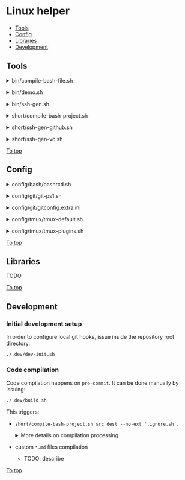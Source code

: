 <a id="top"></a>

# Linux helper

* [Tools](#tools)
* [Config](#config)
* [Libraries](#libraries)
* [Development](#development)

## Tools

<a id="bin/compile-bash-file.sh"></a>
<details><summary>bin/compile-bash-file.sh</summary>

  [Link to the section](#bin/compile-bash-file.sh)
  
  **AD HOC:**
  ~~~sh
  # Review and change input params (after "bash -s --")
  # VERSION can be changed to any treeish
  (
    VERSION='master'
    curl -V &>/dev/null && dl_tool=(curl -sL) || dl_tool=(wget -qO-)
    set -x; "${dl_tool[@]}" "https://raw.githubusercontent.com/spaghetti-coder/linux-helper/${VERSION:-master}/dist/bin/compile-bash-file.sh" \
    || "${dl_tool[@]}" "https://bitbucket.org/kvedenskii/linux-scripts/raw/${VERSION:-master}/dist/bin/compile-bash-file.sh"
  ) | bash -s -- \
    [--] SRC_FILE DEST_FILE LIBS_PATH
  ~~~
  
  
  **MAN:**
  ~~~
  Compile bash script. Processing:
  * Replace '# .LH_SOURCE:path/to/lib.sh' comment lines with content of the
    pointed libs, while path to the lib is relative to LIBS_PATH directory
  * Everything after '# .LH_NOSOURCE' comment in the sourced files is ignored
    for sourcing
  * Sourced code is wrapped with comment. To avoid wrapping use
    '# .LH_SOURCE_NW:path/to/lib.sh' comment
  * Shebang from the sourced files are removed in the resulting file
  
  USAGE:
  =====
  compile-bash-file.sh [--] SRC_FILE DEST_FILE LIBS_PATH
  
  PARAMS:
  ======
  SRC_FILE    Source file
  DEST_FILE   Compilation destination file
  LIBS_PATH   Directory with libraries
  --          End of options
  
  DEMO:
  ====
  # Review the demo project
  cat ./src/lib/world.sh; echo '+++++'; \
  cat ./src/lib/hello.sh; echo '+++++'; \
  cat ./src/bin/script.sh
  ```OUTPUT:
  #!/usr/bin/env bash
  print_world() { echo "world"; }
  # .LH_NOSOURCE
  print_world
  +++++
  #!/usr/bin/env bash
  # .LH_SOURCE:lib/world.sh
  print_hello_world() { echo "Hello $(print_world)"; }
  +++++
  #!/usr/bin/env bash
  # .LH_SOURCE:lib/hello.sh
  print_hello_world
  ```
  
  # Compile to stdout
  compile-bash-file.sh ./src/bin/script.sh /dev/stdout ./src
  ```OUTPUT (stderr ignored):
  #!/usr/bin/env bash
  # .LH_SOURCED: {{ lib/hello.sh }}
  # .LH_SOURCED: {{ lib/world.sh }}
  print_world() { echo "world"; }
  # .LH_SOURCED: {{/ lib/world.sh }}
  print_hello_world() { echo "Hello $(print_world)"; }
  # .LH_SOURCED: {{/ lib/hello.sh }}
  print_hello_world
  ```
  ~~~
  
</details>

<a id="bin/demo.sh"></a>
<details><summary>bin/demo.sh</summary>

  [Link to the section](#bin/demo.sh)
  
  **AD HOC:**
  ~~~sh
  # Review and change input params (after "bash -s --")
  # VERSION can be changed to any treeish
  (
    VERSION='master'
    curl -V &>/dev/null && dl_tool=(curl -sL) || dl_tool=(wget -qO-)
    set -x; "${dl_tool[@]}" "https://raw.githubusercontent.com/spaghetti-coder/linux-helper/${VERSION:-master}/dist/bin/demo.sh" \
    || "${dl_tool[@]}" "https://bitbucket.org/kvedenskii/linux-scripts/raw/${VERSION:-master}/dist/bin/demo.sh"
  ) | bash -s -- \
    [--ask] [--age AGE='0'] [--domain DOMAIN="$(hostname -f)"] [--] NAME
  ~~~
  
  
  **MAN:**
  ~~~
  Just a demo boilerplate project to get user info.
  
  USAGE:
  =====
  demo.sh [--ask] [--age AGE='0'] [--domain DOMAIN="$(hostname -f)"] [--] NAME
  
  PARAMS:
  ======
  NAME    Person's name
  --      End of options
  --ask     Provoke a prompt for all params
  --age     Person's age
  --domain  Person's domain
  
  DEMO:
  ====
  # With all defaults
  demo.sh Spaghetti
  
  # Provie info interactively
  demo.sh --ask
  ~~~
  
</details>

<a id="bin/ssh-gen.sh"></a>
<details><summary>bin/ssh-gen.sh</summary>

  [Link to the section](#bin/ssh-gen.sh)
  
  **AD HOC:**
  ~~~sh
  # Review and change input params (after "bash -s --")
  # VERSION can be changed to any treeish
  (
    VERSION='master'
    curl -V &>/dev/null && dl_tool=(curl -sL) || dl_tool=(wget -qO-)
    set -x; "${dl_tool[@]}" "https://raw.githubusercontent.com/spaghetti-coder/linux-helper/${VERSION:-master}/dist/bin/ssh-gen.sh" \
    || "${dl_tool[@]}" "https://bitbucket.org/kvedenskii/linux-scripts/raw/${VERSION:-master}/dist/bin/ssh-gen.sh"
  ) | bash -s -- \
    [--ask] [--host HOST=HOSTNAME] [--port PORT='22'] \
    [--comment COMMENT="$(id -un)@$(hostname -f)"] [--dirname DIRNAME=HOSTNAME] \
    [--filename FILENAME=USER] [--dest-dir DEST_DIR] [--] HOSTNAME USER
  ~~~
  
  
  **MAN:**
  ~~~
  Generate private and public key pair and manage Include entry in ~/.ssh/config.
  
  USAGE:
  =====
  ssh-gen.sh [--ask] [--host HOST=HOSTNAME] [--port PORT='22'] \
    [--comment COMMENT="$(id -un)@$(hostname -f)"] [--dirname DIRNAME=HOSTNAME] \
    [--filename FILENAME=USER] [--dest-dir DEST_DIR] [--] HOSTNAME USER
  
  PARAMS:
  ======
  HOSTNAME  The actual SSH host. With values like '%h' (the target hostname)
            must provide --host and most likely --dirname
  USER      SSH user
  --        End of options
  --ask     Provoke a prompt for all params
  --host    SSH host match pattern
  --port    SSH port
  --comment   Certificate comment
  --dirname   Destination directory name
  --filename  SSH identity key file name
  --dest-dir  Custom destination directory. In case the option is provided
              --dirname option is ignored and Include entry won't be created in
              ~/.ssh/config file. The directory will be autocreated
  
  DEMO:
  ====
  # Generate with all defaults to PK file ~/.ssh/10.0.0.69/user
  ssh-gen.sh 10.0.0.69 user
  
  # Generate to ~/.ssh/_.serv.com/bar instead of ~/.ssh/%h/foo
  ssh-gen.sh --host 'serv.com *.serv.com' --comment Zoo --dirname '_.serv.com' \
    --filename 'bar' -- '%h' foo
  
  # Generate interactively to ~/my/certs/foo (will be prompted for params).
  ssh-gen.sh --ask --dest-dir ~/my/certs/foo
  ~~~
  
</details>

<a id="short/compile-bash-project.sh"></a>
<details><summary>short/compile-bash-project.sh</summary>

  [Link to the section](#short/compile-bash-project.sh)
  
  **AD HOC:**
  ~~~sh
  # Review and change input params (after "bash -s --")
  # VERSION can be changed to any treeish
  (
    VERSION='master'
    curl -V &>/dev/null && dl_tool=(curl -sL) || dl_tool=(wget -qO-)
    set -x; "${dl_tool[@]}" "https://raw.githubusercontent.com/spaghetti-coder/linux-helper/${VERSION:-master}/dist/short/compile-bash-project.sh" \
    || "${dl_tool[@]}" "https://bitbucket.org/kvedenskii/linux-scripts/raw/${VERSION:-master}/dist/short/compile-bash-project.sh"
  ) | bash -s -- \
    [--ext EXT='.sh']... [--no-ext NO_EXT]... [--] \
    SRC_DIR DEST_DIR
  ~~~
  
  
  **MAN:**
  ~~~
  Shortcut for compile-bash-file.sh to compile complete bash project. Processing:
  * Compile each file under SRC_DIR to same path of DEST_DIR
  * Replace '# .LH_SOURCE:path/to/lib.sh' comment lines with content of the
    pointed libs, while path to the lib is relative to SRC_DIR directory
  * Everything after '# .LH_NOSOURCE' comment in the sourced files is ignored
    for sourcing
  * Sourced code is wrapped with comment. To avoid wrapping use comment
    '# .LH_SOURCE_NW:path/to/lib.sh' or '# .LH_SOURCE_NOW_WRAP:path/to/lib.sh'
  * Shebang from the sourced files are removed in the resulting file
  
  USAGE:
  =====
  compile-bash-project.sh [--ext EXT='.sh']... [--no-ext NO_EXT]... [--] \
    SRC_DIR DEST_DIR
  
  PARAMS:
  ======
  SRC_DIR     Source directory
  DEST_DIR    Compilation destination directory
  --          End of options
  --ext       Array of extension patterns of files to be compiled
  --no-ext    Array of exclude extension patterns
  
  DEMO:
  ====
  # Compile all '.sh' and '.bash' files under 'src' directory to 'dest'
  # excluding files with '.hidden.sh' and '.secret.sh' extensions
  compile-bash-project.sh ./src ./dest --ext '.sh' --ext '.bash' \
    --no-ext '.hidden.sh' --no-ext '.secret.sh'
  ~~~
  
</details>

<a id="short/ssh-gen-github.sh"></a>
<details><summary>short/ssh-gen-github.sh</summary>

  [Link to the section](#short/ssh-gen-github.sh)
  
  **AD HOC:**
  ~~~sh
  # Review and change input params (after "bash -s --")
  # VERSION can be changed to any treeish
  (
    VERSION='master'
    curl -V &>/dev/null && dl_tool=(curl -sL) || dl_tool=(wget -qO-)
    set -x; "${dl_tool[@]}" "https://raw.githubusercontent.com/spaghetti-coder/linux-helper/${VERSION:-master}/dist/short/ssh-gen-github.sh" \
    || "${dl_tool[@]}" "https://bitbucket.org/kvedenskii/linux-scripts/raw/${VERSION:-master}/dist/short/ssh-gen-github.sh"
  ) | bash -s -- \
    [--ask] [--host HOST='github.com'] \
    [--comment COMMENT="$(id -un)@$(hostname -f)"] [--] [ACCOUNT='git']
  ~~~
  
  
  **MAN:**
  ~~~
  github.com centric shortcut of ssh-gen.sh tool. Generate private and public key
  pair and configure ~/.ssh/config file to use them.
  
  USAGE:
  =====
  ssh-gen-github.sh [--ask] [--host HOST='github.com'] \
    [--comment COMMENT="$(id -un)@$(hostname -f)"] [--] [ACCOUNT='git']
  
  PARAMS:
  ======
  ACCOUNT   Github account name, only used to make cert filename, for SSH
            connection 'git' user will be used.
  --        End of options
  --ask     Provoke a prompt for all params
  --host    SSH host match pattern
  --comment Certificate comment
  
  DEMO:
  ====
  # Generate with all defaults to PK file ~/.ssh/github.com/git
  ssh-gen-github.sh
  
  # Generate to ~/.ssh/github.com/foo
  ssh-gen-github.sh foo --host github.com-foo --comment Zoo
  ~~~
  
</details>

<a id="short/ssh-gen-vc.sh"></a>
<details><summary>short/ssh-gen-vc.sh</summary>

  [Link to the section](#short/ssh-gen-vc.sh)
  
  **AD HOC:**
  ~~~sh
  # Review and change input params (after "bash -s --")
  # VERSION can be changed to any treeish
  (
    VERSION='master'
    curl -V &>/dev/null && dl_tool=(curl -sL) || dl_tool=(wget -qO-)
    set -x; "${dl_tool[@]}" "https://raw.githubusercontent.com/spaghetti-coder/linux-helper/${VERSION:-master}/dist/short/ssh-gen-vc.sh" \
    || "${dl_tool[@]}" "https://bitbucket.org/kvedenskii/linux-scripts/raw/${VERSION:-master}/dist/short/ssh-gen-vc.sh"
  ) | bash -s -- \
    [--ask] [--host HOST=HOSTNAME] [--port PORT='22'] \
    [--comment COMMENT="$(id -un)@$(hostname -f)"] [--] HOSTNAME [ACCOUNT=git]
  ~~~
  
  
  **MAN:**
  ~~~
  Generic version control system centric shortcut of ssh-gen.sh tool. Generate
  private and public key pair and configure ~/.ssh/config file to use them.
  
  USAGE:
  =====
  ssh-gen-vc.sh [--ask] [--host HOST=HOSTNAME] [--port PORT='22'] \
    [--comment COMMENT="$(id -un)@$(hostname -f)"] [--] HOSTNAME [ACCOUNT=git]
  
  PARAMS:
  ======
  HOSTNAME  VC system hostname
  ACCOUNT   VC system account name, only used to make cert filename, for SSH
            connection 'git' user will be used.
  --        End of options
  --ask     Provoke a prompt for all params
  --host    SSH host match pattern
  --port    SSH port
  --comment Certificate comment
  
  DEMO:
  ====
  # Generate with all defaults to PK file ~/.ssh/github.com/git
  ssh-gen-vc.sh github.com
  
  # Generate to ~/.ssh/github.com/bar with custom hostname and comment
  ssh-gen-vc.sh github.com bar --host github.com-bar --comment Zoo
  ~~~
  
</details>

[To top]

## Config

<a id="config/bash/bashrcd.sh"></a>
<details><summary>config/bash/bashrcd.sh</summary>

  [Link to the section](#config/bash/bashrcd.sh)
  
  **AD HOC:**
  ~~~sh
  # Review and change input params (after "bash -s --")
  # VERSION can be changed to any treeish
  (
    VERSION='master'
    curl -V &>/dev/null && dl_tool=(curl -sL) || dl_tool=(wget -qO-)
    set -x; "${dl_tool[@]}" "https://raw.githubusercontent.com/spaghetti-coder/linux-helper/${VERSION:-master}/dist/config/bash/bashrcd.sh" \
    || "${dl_tool[@]}" "https://bitbucket.org/kvedenskii/linux-scripts/raw/${VERSION:-master}/dist/config/bash/bashrcd.sh"
  ) | bash -s --
  ~~~
  
  
  **MAN:**
  ~~~
  Create ~/.bashrc.d directory and source all its '*.sh' scripts to ~/.bashrc
  
  USAGE:
  =====
  bashrcd.sh
  
  DEMO:
  ====
  bashrcd.sh
  ~~~
  
</details>

<a id="config/git/git-ps1.sh"></a>
<details><summary>config/git/git-ps1.sh</summary>

  [Link to the section](#config/git/git-ps1.sh)
  
  **AD HOC:**
  ~~~sh
  # Review and change input params (after "bash -s --")
  # VERSION can be changed to any treeish
  (
    VERSION='master'
    curl -V &>/dev/null && dl_tool=(curl -sL) || dl_tool=(wget -qO-)
    set -x; "${dl_tool[@]}" "https://raw.githubusercontent.com/spaghetti-coder/linux-helper/${VERSION:-master}/dist/config/git/git-ps1.sh" \
    || "${dl_tool[@]}" "https://bitbucket.org/kvedenskii/linux-scripts/raw/${VERSION:-master}/dist/config/git/git-ps1.sh"
  ) | bash -s --
  ~~~
  
  
  **MAN:**
  ~~~
  Cusomize bash PS1 prompt for git
  
  USAGE:
  =====
  git-ps1.sh
  
  DEMO:
  ====
  git-ps1.sh
  ~~~
  
</details>

<a id="config/git/gitconfig.extra.ini"></a>
<details><summary>config/git/gitconfig.extra.ini</summary>

  [Link to the section](#config/git/gitconfig.extra.ini)

  View [`gitconfig.extra.ini`](https://raw.githubusercontent.com/spaghetti-coder/linux-helper/master/src/asset/conf/git/gitconfig.extra.ini)
  
  **AD HOC:**

  ~~~sh
  # VERSION can be changed to any treeish
  (
    VERSION='master'
    curl -V &>/dev/null && dl_tool=(curl -fsSL) || dl_tool=(wget -qO-)
    set -x; "${dl_tool[@]}" "https://raw.githubusercontent.com/spaghetti-coder/linux-helper/${VERSION:-master}/src/asset/conf/git/gitconfig.extra.ini" \
    || "${dl_tool[@]}" "https://bitbucket.org/kvedenskii/linux-scripts/raw/${VERSION:-master}/src/asset/conf/git/gitconfig.extra.ini"
  ) | (set -x; tee ~/.gitconfig.lh-extra.ini >/dev/null) && {
    git config --global --get-all include.path | grep -qFx '~/.gitconfig.lh-extra.ini' \
    || (set -x; git config --global --add include.path '~/.gitconfig.lh-extra.ini')
  }
  ~~~
</details>

<a id="config/tmux/tmux-default.sh"></a>
<details><summary>config/tmux/tmux-default.sh</summary>

  [Link to the section](#config/tmux/tmux-default.sh)

  View [`default.conf`](https://raw.githubusercontent.com/spaghetti-coder/linux-helper/master/src/asset/conf/tmux/default.conf)
  
  **AD HOC:**
  ~~~sh
  # Review and change input params (after "bash -s --")
  # VERSION can be changed to any treeish
  (
    VERSION='master'
    curl -V &>/dev/null && dl_tool=(curl -sL) || dl_tool=(wget -qO-)
    set -x; "${dl_tool[@]}" "https://raw.githubusercontent.com/spaghetti-coder/linux-helper/${VERSION:-master}/dist/config/tmux/tmux-default.sh" \
    || "${dl_tool[@]}" "https://bitbucket.org/kvedenskii/linux-scripts/raw/${VERSION:-master}/dist/config/tmux/tmux-default.sh"
  ) | bash -s -- \
    [--] [CONFD="${HOME}/.tmux"]
  ~~~
  
  
  **MAN:**
  ~~~
  Generate basic tmux configuration preset and source it to ~/.tmux.conf file. The
  config is with the following content:
  
  ```
  # default.conf
  set-option -g prefix C-Space
  set-option -g allow-rename off
  set -g history-limit 100000
  set -g renumber-windows on
  set -g base-index 1
  set -g display-panes-time 3000
  setw -g pane-base-index 1
  setw -g aggressive-resize on
  ```
  
  USAGE:
  =====
  tmux-default.sh [--] [CONFD="${HOME}/.tmux"]
  
  PARAMS:
  ======
  CONFD   Confd directory to store tmux custom configurations
  --      End of options
  
  DEMO:
  ====
  # Generate with all defaults to "${HOME}/.tmux/default.conf"
  tmux-default.sh
  
  # Generate to /etc/tmux/default.conf. Requires sudo for non-root user
  sudo tmux-default.sh /etc/tmux
  ~~~
  
</details>

<a id="config/tmux/tmux-plugins.sh"></a>
<details><summary>config/tmux/tmux-plugins.sh</summary>

  [Link to the section](#config/tmux/tmux-plugins.sh)

  View [`plugins.conf`](https://raw.githubusercontent.com/spaghetti-coder/linux-helper/master/src/asset/conf/tmux/plugins.conf) and [`appendix.conf`](https://raw.githubusercontent.com/spaghetti-coder/linux-helper/master/src/asset/conf/tmux/appendix.conf)
  
  **AD HOC:**
  ~~~sh
  # Review and change input params (after "bash -s --")
  # VERSION can be changed to any treeish
  (
    VERSION='master'
    curl -V &>/dev/null && dl_tool=(curl -sL) || dl_tool=(wget -qO-)
    set -x; "${dl_tool[@]}" "https://raw.githubusercontent.com/spaghetti-coder/linux-helper/${VERSION:-master}/dist/config/tmux/tmux-plugins.sh" \
    || "${dl_tool[@]}" "https://bitbucket.org/kvedenskii/linux-scripts/raw/${VERSION:-master}/dist/config/tmux/tmux-plugins.sh"
  ) | bash -s -- \
    [--] [CONFD="${HOME}/.tmux"]
  ~~~
  
  
  **MAN:**
  ~~~
  Generate plugins tmux configuration preset and source it to ~/.tmux.conf file.
  tmux and git are required to be installed for this script. The configs are with
  the following content:
  
  ```
  # plugins.conf
  set -g @plugin 'tmux-plugins/tpm'
  set -g @plugin 'tmux-plugins/tmux-sensible'
  set -g @plugin 'tmux-plugins/tmux-resurrect'
  set -g @plugin 'tmux-plugins/tmux-sidebar'
  # set-environment -g TMUX_PLUGIN_MANAGER_PATH '~/.tmux/plugins'
  # run -b '~/.tmux/plugins/tpm/tpm'
  ```
  
  ```
  # appendix.conf
  set-environment -g TMUX_PLUGIN_MANAGER_PATH '~/.tmux/plugins'
  run -b '~/.tmux/plugins/tpm/tpm'
  ```
  
  USAGE:
  =====
  tmux-plugins.sh [--] [CONFD="${HOME}/.tmux"]
  
  PARAMS:
  ======
  CONFD   Confd directory to store tmux custom configurations
  --      End of options
  
  DEMO:
  ====
  # Generate with all defaults to "${HOME}/.tmux"/{appendix,plugins}.conf
  tmux-plugins.sh
  
  # Generate to /etc/tmux/{appendix,plugins}.conf. Requires sudo for non-root user
  sudo tmux-plugins.sh /etc/tmux
  ~~~
  
</details>  

[To top]

## Libraries

TODO

[To top]

## Development

### Initial development setup

In order to configure local git hooks, issue inside the repository root directory:

```sh
./.dev/dev-init.sh
```

### Code compilation

Code compilation happens on `pre-commit`. It can be done manually by issuing:

```sh
./.dev/build.sh
```

This triggers:

* `short/compile-bash-project.sh src dest --no-ext '.ignore.sh'`. <details>
    <summary>More details on compilation processing</summary>
    
    
    **AD HOC:**
    ~~~sh
    # Review and change input params (after "bash -s --")
    # VERSION can be changed to any treeish
    (
      VERSION='master'
      curl -V &>/dev/null && dl_tool=(curl -sL) || dl_tool=(wget -qO-)
      set -x; "${dl_tool[@]}" "https://raw.githubusercontent.com/spaghetti-coder/linux-helper/${VERSION:-master}/dist/short/compile-bash-project.sh" \
      || "${dl_tool[@]}" "https://bitbucket.org/kvedenskii/linux-scripts/raw/${VERSION:-master}/dist/short/compile-bash-project.sh"
    ) | bash -s -- --help | less
    ~~~
    
  </details>
* custom `*.md` files compilation
  * TODO: describe

[To top]

[To top]: #top
